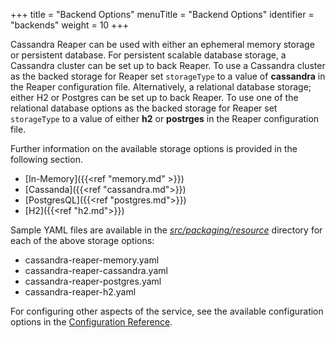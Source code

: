 +++
title = "Backend Options"
menuTitle = "Backend Options"
identifier = "backends"
weight = 10
+++

Cassandra Reaper can be used with either an ephemeral memory storage or persistent database. For persistent scalable database storage, a Cassandra cluster can be set up to back Reaper. To use a Cassandra cluster as the backed storage for Reaper set `storageType` to a value of **cassandra** in the Reaper configuration file. Alternatively, a relational database storage; either H2 or Postgres can be set up to back Reaper. To use one of the relational database options as the backed storage for Reaper set `storageType` to a value of either **h2** or **postrges** in the Reaper configuration file.

Further information on the available storage options is provided in the following section.

* [In-Memory]({{<ref "memory.md" >}})
* [Cassanda]({{<ref "cassandra.md">}})
* [PostgresQL]({{<ref "postgres.md">}})
* [H2]({{<ref "h2.md">}})

Sample YAML files are available in the *[src/packaging/resource](https://github.com/thelastpickle/cassandra-reaper/tree/master/src/packaging/resource)* directory for each of the above storage options:

* cassandra-reaper-memory.yaml
* cassandra-reaper-cassandra.yaml
* cassandra-reaper-postgres.yaml
* cassandra-reaper-h2.yaml

For configuring other aspects of the service, see the available configuration options in the [Configuration Reference](../configuration).
